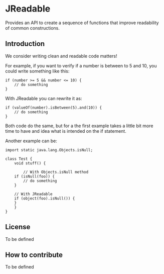 # JReadable

Provides an API to create a sequence of functions that improve readability of common constructions.

## Introduction

We consider writing clean and readable code matters!

For example, if you want to verify if a number is between to 5 and 10, you could write something like this:

```
if (number >= 5 && number <= 10) {
    // do something
}
```

With JReadable you can rewrite it as:

```
if (valueOf(number).isBetween(5).and(10)) {
    // do something
}

```
Both code do the same, but for a the first example takes a little bit more time to have and idea what is intended on the if statement.

Another example can be:

```
import static java.lang.Objects.isNull;

class Test {
    void stuff() {
    
        // With Objects.isNull method
	if (isNull(foo)) {
	    // do something
	}

	// With JReadable
	if (object(foo).isNull()) {
	}
    }
}
```

## License
To be defined

## How to contribute
To be defined


